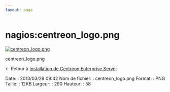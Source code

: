```yaml
---
layout: page
---
```


nagios:centreon\_logo.png
=========================

[![centreon\_logo.png](..//assets/media/nagios/centreon_logo.png@cache=&w=290&h=58 "centreon_logo.png")](..//assets/media/nagios/centreon_logo.png@cache= "Afficher le fichier original")

centreon\_logo.png

← Retour à [Installation de Centreon Enterprise
Server](../../centreon/centreon-enterprise-server.html "centreon:centreon-enterprise-server")

Date:
:   2013/03/29 09:42
Nom de fichier:
:   centreon\_logo.png
Format:
:   PNG
Taille:
:   12KB
Largeur:
:   290
Hauteur:
:   58

